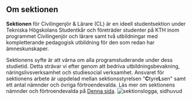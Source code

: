 ## Om sektionen

<b>Sektionen</b> för Civilingenjör & Lärare (CL) är en ideell studentsektion under Tekniska Högskolans Studentkår och företräder studenter på KTH inom programmet Civilingenjör och lärare samt två utbildningar med kompletterande pedagogisk utbildning för den som redan har ämneskunskaper.

Sektionens syfte är att värna om alla programstuderande under dess studietid. Detta strävar vi efter genom att bedriva utbildningsbevakning, näringslivsverksamhet och studiesocial verksamhet. Ansvaret för sektionens arbete är uppdelad mellan sektionsstyrelsen &quot;<span style="color: var(--clr5)">**C**</span>tyre<span style="color: var(--clr5)">**L**</span>sen&quot; samt ett antal nämnder och övriga förtroendevalda. Läs mer om sektionens nämnder och förtroendevalda på [Denna sida](/fortroendevalda).
<Image src="/media/grafik/Sidhuvud.webp" alt="sektionslogga, sidhuvud" class="sektionslogga"/>
